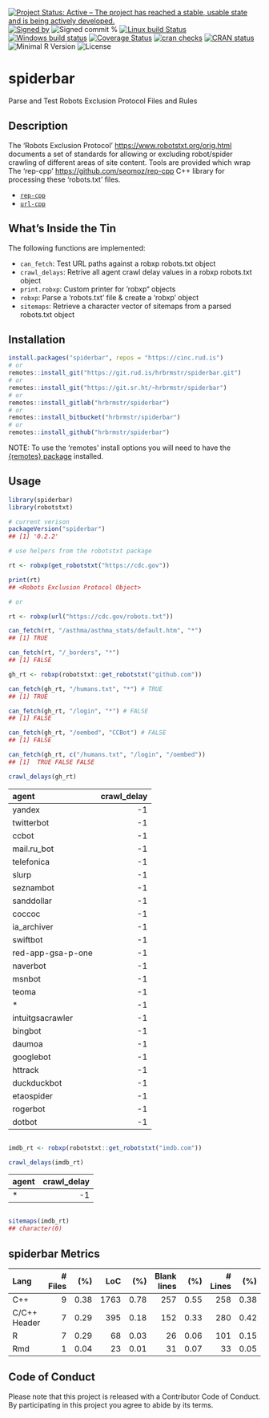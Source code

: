 
[![Project Status: Active – The project has reached a stable, usable
state and is being actively
developed.](https://www.repostatus.org/badges/latest/active.svg)](https://www.repostatus.org/#active)
[![Signed
by](https://img.shields.io/badge/Keybase-Verified-brightgreen.svg)](https://keybase.io/hrbrmstr)
![Signed commit
%](https://img.shields.io/badge/Signed_Commits-100%25-lightgrey.svg)
[![Linux build
Status](https://travis-ci.org/hrbrmstr/spiderbar.svg?branch=master)](https://travis-ci.org/hrbrmstr/spiderbar)
[![Windows build
status](https://ci.appveyor.com/api/projects/status/github/hrbrmstr/spiderbar?svg=true)](https://ci.appveyor.com/project/hrbrmstr/spiderbar)
[![Coverage
Status](https://codecov.io/gh/hrbrmstr/spiderbar/branch/master/graph/badge.svg)](https://codecov.io/gh/hrbrmstr/spiderbar)
[![cran
checks](https://cranchecks.info/badges/worst/spiderbar)](https://cranchecks.info/pkgs/spiderbar)
[![CRAN
status](https://www.r-pkg.org/badges/version/spiderbar)](https://www.r-pkg.org/pkg/spiderbar)
![Minimal R
Version](https://img.shields.io/badge/R%3E%3D-3.2.0-blue.svg)
![License](https://img.shields.io/badge/License-MIT-blue.svg)

# spiderbar

Parse and Test Robots Exclusion Protocol Files and Rules

## Description

The ‘Robots Exclusion Protocol’ <https://www.robotstxt.org/orig.html>
documents a set of standards for allowing or excluding robot/spider
crawling of different areas of site content. Tools are provided which
wrap The ‘rep-cpp’ <https://github.com/seomoz/rep-cpp> C++ library for
processing these ‘robots.txt’ files.

  - [`rep-cpp`](https://github.com/seomoz/rep-cpp)
  - [`url-cpp`](https://github.com/seomoz/url-cpp)

## What’s Inside the Tin

The following functions are implemented:

  - `can_fetch`: Test URL paths against a robxp robots.txt object
  - `crawl_delays`: Retrive all agent crawl delay values in a robxp
    robots.txt object
  - `print.robxp`: Custom printer for ’robxp“ objects
  - `robxp`: Parse a ‘robots.txt’ file & create a ‘robxp’ object
  - `sitemaps`: Retrieve a character vector of sitemaps from a parsed
    robots.txt object

## Installation

``` r
install.packages("spiderbar", repos = "https://cinc.rud.is")
# or
remotes::install_git("https://git.rud.is/hrbrmstr/spiderbar.git")
# or
remotes::install_git("https://git.sr.ht/~hrbrmstr/spiderbar")
# or
remotes::install_gitlab("hrbrmstr/spiderbar")
# or
remotes::install_bitbucket("hrbrmstr/spiderbar")
# or
remotes::install_github("hrbrmstr/spiderbar")
```

NOTE: To use the ‘remotes’ install options you will need to have the
[{remotes} package](https://github.com/r-lib/remotes) installed.

## Usage

``` r
library(spiderbar)
library(robotstxt)

# current verison
packageVersion("spiderbar")
## [1] '0.2.2'

# use helpers from the robotstxt package

rt <- robxp(get_robotstxt("https://cdc.gov"))

print(rt)
## <Robots Exclusion Protocol Object>

# or 

rt <- robxp(url("https://cdc.gov/robots.txt"))

can_fetch(rt, "/asthma/asthma_stats/default.htm", "*")
## [1] TRUE

can_fetch(rt, "/_borders", "*")
## [1] FALSE

gh_rt <- robxp(robotstxt::get_robotstxt("github.com"))

can_fetch(gh_rt, "/humans.txt", "*") # TRUE
## [1] TRUE

can_fetch(gh_rt, "/login", "*") # FALSE
## [1] FALSE

can_fetch(gh_rt, "/oembed", "CCBot") # FALSE
## [1] FALSE

can_fetch(gh_rt, c("/humans.txt", "/login", "/oembed"))
## [1]  TRUE FALSE FALSE

crawl_delays(gh_rt)
```

<div class="kable-table">

| agent             | crawl\_delay |
| :---------------- | -----------: |
| yandex            |          \-1 |
| twitterbot        |          \-1 |
| ccbot             |          \-1 |
| mail.ru\_bot      |          \-1 |
| telefonica        |          \-1 |
| slurp             |          \-1 |
| seznambot         |          \-1 |
| sanddollar        |          \-1 |
| coccoc            |          \-1 |
| ia\_archiver      |          \-1 |
| swiftbot          |          \-1 |
| red-app-gsa-p-one |          \-1 |
| naverbot          |          \-1 |
| msnbot            |          \-1 |
| teoma             |          \-1 |
| \*                |          \-1 |
| intuitgsacrawler  |          \-1 |
| bingbot           |          \-1 |
| daumoa            |          \-1 |
| googlebot         |          \-1 |
| httrack           |          \-1 |
| duckduckbot       |          \-1 |
| etaospider        |          \-1 |
| rogerbot          |          \-1 |
| dotbot            |          \-1 |

</div>

``` r

imdb_rt <- robxp(robotstxt::get_robotstxt("imdb.com"))

crawl_delays(imdb_rt)
```

<div class="kable-table">

| agent | crawl\_delay |
| :---- | -----------: |
| \*    |          \-1 |

</div>

``` r

sitemaps(imdb_rt)
## character(0)
```

## spiderbar Metrics

| Lang         | \# Files |  (%) |  LoC |  (%) | Blank lines |  (%) | \# Lines |  (%) |
| :----------- | -------: | ---: | ---: | ---: | ----------: | ---: | -------: | ---: |
| C++          |        9 | 0.38 | 1763 | 0.78 |         257 | 0.55 |      258 | 0.38 |
| C/C++ Header |        7 | 0.29 |  395 | 0.18 |         152 | 0.33 |      280 | 0.42 |
| R            |        7 | 0.29 |   68 | 0.03 |          26 | 0.06 |      101 | 0.15 |
| Rmd          |        1 | 0.04 |   23 | 0.01 |          31 | 0.07 |       33 | 0.05 |

## Code of Conduct

Please note that this project is released with a Contributor Code of
Conduct. By participating in this project you agree to abide by its
terms.
